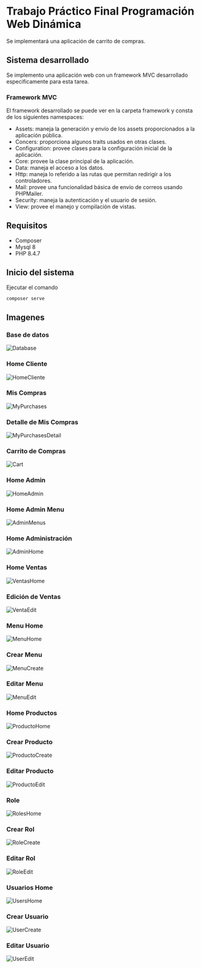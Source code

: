 # Trabajo Práctico Final Programación Web Dinámica
Se implementará una aplicación de carrito de compras.

## Sistema desarrollado
Se implemento una aplicación web con un framework MVC desarrollado especificamente para esta tarea.

### Framework MVC
El framework desarrollado se puede ver en la carpeta framework y consta de los siguientes namespaces:
- Assets: maneja la generación y envío de los assets proporcionados a la aplicación pública.
- Concers: proporciona algunos traits usados en otras clases.
- Configuration: provee clases para la configuración inicial de la aplicación.
- Core: provee la clase principal de la aplicación.
- Data: maneja el acceso a los datos.
- Http: maneja lo referido a las rutas que permitan redirigir a los controladores.
- Mail: provee una funcionalidad básica de envío de correos usando PHPMailer.
- Security: maneja la autenticación y el usuario de sesión.
- View: provee el manejo y compilación de vistas.

## Requisitos
- Composer
- Mysql 8
- PHP 8.4.7

## Inicio del sistema
Ejecutar el comando
```powershell
composer serve
```

## Imagenes
### Base de datos
![Database](images/Database.png)

### Home Cliente
![HomeCliente](images/HomeCliente.png)

### Mis Compras
![MyPurchases](images/MyPurchases.png)

### Detalle de Mis Compras
![MyPurchasesDetail](images/MyPurchasesDetail.png)

### Carrito de Compras
![Cart](images/Cart.png)

### Home Admin
![HomeAdmin](images/HomeAdmin.png)

### Home Admin Menu
![AdminMenus](images/AdminMenus.png)

### Home Administración
![AdminHome](images/AdminHome.png)

### Home Ventas
![VentasHome](images/VentasHome.png)

### Edición de Ventas
![VentaEdit](images/VentaEdit.png)

### Menu Home
![MenuHome](images/MenuHome.png)

### Crear Menu
![MenuCreate](images/MenuCreate.png)

### Editar Menu
![MenuEdit](images/MenuEdit.png)

### Home Productos
![ProductoHome](images/ProductoHome.png)

### Crear Producto
![ProductoCreate](images/ProductoCreate.png)

### Editar Producto
![ProductoEdit](images/ProductoEdit.png)

### Role
![RolesHome](images/RolesHome.png)

### Crear Rol
![RoleCreate](images/RoleCreate.png)

### Editar Rol
![RoleEdit](images/RoleEdit.png)

### Usuarios Home
![UsersHome](images/UsersHome.png)

### Crear Usuario
![UserCreate](images/UserCreate.png)

### Editar Usuario
![UserEdit](images/UserEdit.png)
